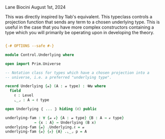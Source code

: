 Lane Biocini
August 1st, 2024

This was directly inspired by 1lab's equivalent. This typeclass controls a
projection function that sends any term to a chosen underlying type. This is
useful in the case that you have more complex constructors containing a type
which you will primarily be operating upon in developing the theory.

```agda

{-# OPTIONS --safe #-}

module Control.Underlying where

open import Prim.Universe

-- Notation class for types which have a chosen projection into a
-- universe, i.e. a preferred "underlying type".

record Underlying {𝓊} (A : 𝓊 type) : 𝓤ω where
  field
    ℓ : Level
    ⌞_⌟ : A → ℓ type

open Underlying ⦃ ... ⦄ hiding (ℓ) public

underlying-fam : ∀ {𝓊 𝓋} {A : 𝓊 type} {B : A → 𝓋 type}
             → {x : A} → Underlying (B x)
underlying-fam {𝓊} .Underlying.ℓ = 𝓊
underlying-fam {𝓊} {𝓋} {A} .⌞_⌟ p = A
